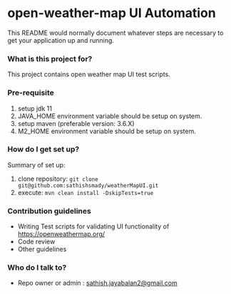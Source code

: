 # open-weather-map UI Automation #

This README would normally document whatever steps are necessary to get your application up and running.

### What is this project for? ###

This project contains open weather map UI test scripts. 

### Pre-requisite

1. setup jdk 11
2. JAVA_HOME environment variable should be setup on system.
3. setup maven (preferable version: 3.6.X)
4. M2_HOME environment variable should be setup on system.

### How do I get set up? ###
Summary of set up:
1. clone repository: `git clone git@github.com:sathishsmady/weatherMapUI.git`
2. execute: `mvn clean install -DskipTests=true`

### Contribution guidelines ###

* Writing Test scripts for validating UI functionality of https://openweathermap.org/
* Code review
* Other guidelines

### Who do I talk to? ###
* Repo owner or admin : sathish.jayabalan2@gmail.com